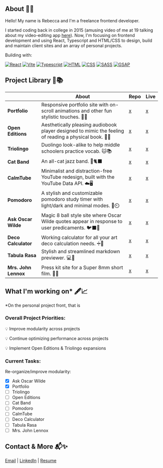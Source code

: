 ## About    📃✨
Hello! My name is Rebecca and I'm a freelance frontend developer. 

I started coding back in college in 2015 (amusing video of me at 19 talking about my video-editing app [here](https://youtu.be/TWw28ZwjQvE?t=5390)). Now, I'm focusing on frontend development and using React, Typescript and HTML/CSS to design, build and maintain client sites and an array of personal projects. 

Building with:

[![React][React-icon]][React-url] [![Vite][Vite-icon]][Vite-url] [![Typescript][TS-icon]][TS-url] [![HTML][HTML-icon]][HTML-url] [![CSS][CSS-icon]][CSS-url] [![SASS][SASS-icon]][SASS-url] [![GSAP][GSAP-icon]][GSAP-url]

## Project Library 🤖📚
|     | About |  Repo | Live |
| --------------- | ------- | -------| ------- |
| **Portfolio**  | Responsive portfolio site with on-scroll animations and other fun stylistic touches. 📂🌹 |  [x](https://github.com/rebecca-shoptaw/rebecca-shoptaw.github.io)   | [x](https://rebeccashoptaw.dev/)     |
| **Open Editions**  | Aesthetically pleasing audiobook player designed to mimic the feeling of reading a physical book. 📖✨| [x](https://github.com/rebecca-shoptaw/open-editions)   | [x](https://rebeccashoptaw.dev/open-editions)     |
| **Triolingo**   | Duolingo look-alike to help middle schoolers practice vocab. 🐱📚| [x](https://github.com/rebecca-shoptaw/triolingo)   | [x](https://rebeccashoptaw.dev/triolingo)     |
| **Cat Band**  | An all-cat jazz band. 🎷🐈‍⬛ | [x](https://github.com/rebecca-shoptaw/cat-band)   | [x](https://rebeccashoptaw.dev/cat-band)     |
| **CalmTube**  | Minimalist and distraction-free YouTube redesign, built with the YouTube Data API. ☁️🖥️  | [x](https://github.com/rebecca-shoptaw/calmtube)   | [x](https://rebeccashoptaw.dev/calmtube)     |
| **Pomodoro**  | A stylish and customizable pomodoro study timer with light/dark and minimal modes. 🍅⏲️ | [x](https://github.com/rebecca-shoptaw/pomodoro)   | [x](https://rebeccashoptaw.dev/pomodoro)     |
| **Ask Oscar Wilde**  | Magic 8 ball style site where Oscar Wilde quotes appear in response to user predicaments. 🐦‍⬛🥂 | [x](https://github.com/rebecca-shoptaw/ask-oscar-wilde)   | [x](https://rebeccashoptaw.dev/ask-oscar-wilde)     |
| **Deco Calculator**  | Working calculator for all your art deco calculation needs. ➗🔸| [x](https://github.com/rebecca-shoptaw/deco-calculator)   | [x](https://rebeccashoptaw.dev/deco-calculator)     |
| **Tabula Rasa**  | Stylish and streamlined markdown previewer. 💻🌲| [x](https://github.com/rebecca-shoptaw/tabula-rasa)   | [x](https://rebeccashoptaw.dev/tabula-rasa)     |
| **Mrs. John Lennox**  | Press kit site for a Super 8mm short film. 👩🎥 | [x](https://github.com/rebecca-shoptaw/mrs-john-lennox)   | [x](https://rebeccashoptaw.dev/mrs-john-lennox)     |

## What I'm working on* 🖋️📈
*On the personal project front, that is
  
### Overall Project Priorities:
💡 Improve modularity across projects

💡 Continue optimizing performance across projects

💡 Implement Open Editions & Triolingo expansions

### Current Tasks:
Re-organize/improve modularity: 
- [x] Ask Oscar Wilde
- [x] Portfolio
- [ ] Triolingo
- [ ] Open Editions
- [ ] Cat Band
- [ ] Pomodoro
- [ ] CalmTube
- [ ] Deco Calculator
- [ ] Tabula Rasa
- [ ] Mrs. John Lennox

## Contact & More 📬✨
[Email](mailto:rebecca@rebeccashoptaw.dev) | [LinkedIn](https://www.linkedin.com/in/rebeccashoptaw/) | [Resume](https://rebeccashoptaw.dev/Rebecca_Shoptaw_resume.pdf)


<!-- Links and Icons --> 
[React-icon]: https://img.shields.io/badge/React-20232A?style=for-the-badge&logo=react&logoColor=61DAFB
[React-url]: https://react.dev/
[Vite-icon]: https://img.shields.io/badge/-Vite-20232A?style=for-the-badge&logo=vite&logoColor=646CFF
[Vite-url]: https://vitejs.dev/
[TS-icon]: https://img.shields.io/badge/-Typescript-20232A?style=for-the-badge&logo=typescript&logoColor=3178C6
[TS-url]: https://www.typescriptlang.org/
[HTML-icon]: https://img.shields.io/badge/-HTML5-20232A?style=for-the-badge&logo=html5&logoColor=E34F26
[HTML-url]: https://www.w3schools.com/html/
[CSS-icon]: https://img.shields.io/badge/-CSS3-20232A?style=for-the-badge&logo=css3&logoColor=1572B6
[CSS-url]: https://www.w3schools.com/css/
[SASS-icon]: https://img.shields.io/badge/-Sass-20232A?style=for-the-badge&logo=sass&logoColor=CC6699
[SASS-url]: https://sass-lang.com/
[GSAP-icon]: https://img.shields.io/badge/-GSAP-20232A?style=for-the-badge&logo=greensock&logoColor=88CE02
[GSAP-url]: https://gsap.com/
